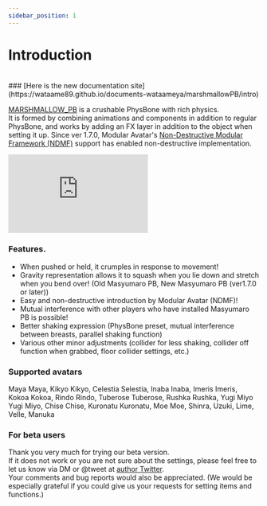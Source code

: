 ```yaml
---
sidebar_position: 1
---
```


# Introduction

<br/>
### [Here is the new documentation site](https://wataame89.github.io/documents-wataameya/marshmallowPB/intro)
<br/>

[MARSHMALLOW_PB](https://wataame89.booth.pm/items/4511536) is a crushable PhysBone with rich physics.  
It is formed by combining animations and components in addition to regular PhysBone, and works by adding an FX layer in addition to the object when setting it up.
Since ver 1.7.0, Modular Avatar's [Non-Destructive Modular Framework (NDMF)](https://github.com/bdunderscore/ndmf) support has enabled non-destructive implementation.

<iframe width="280" height="158" src="https://www.youtube.com/embed/-AnCXOb0zwA?si=9nIYCs1nau9X5sWb?rel=0" title="YouTube video player" frameBorder="0" allow="accelerometer; autoplay; clipboard-write; encrypted-media; gyroscope; picture-in-picture; web-share" allowFullScreen></iframe>

### Features.

- When pushed or held, it crumples in response to movement!
- Gravity representation allows it to squash when you lie down and stretch when you bend over! (Old Masyumaro PB, New Masyumaro PB (ver1.7.0 or later))
- Easy and non-destructive introduction by Modular Avatar (NDMF)!
- Mutual interference with other players who have installed Masyumaro PB is possible!
- Better shaking expression (PhysBone preset, mutual interference between breasts, parallel shaking function)
- Various other minor adjustments (collider for less shaking, collider off function when grabbed, floor collider settings, etc.)

### Supported avatars

Maya Maya, Kikyo Kikyo, Celestia Selestia, Inaba Inaba, Imeris Imeris, Kokoa Kokoa, Rindo Rindo, Tuberose Tuberose, Rushka Rushka, Yugi Miyo Yugi Miyo, Chise Chise, Kuronatu Kuronatu, Moe Moe, Shinra, Uzuki, Lime, Velle, Manuka

### For beta users

Thank you very much for trying our beta version.  
If it does not work or you are not sure about the settings, please feel free to let us know via DM or @tweet at [author Twitter](https://twitter.com/wataameya_vr).  
Your comments and bug reports would also be appreciated. (We would be especially grateful if you could give us your requests for setting items and functions.)
